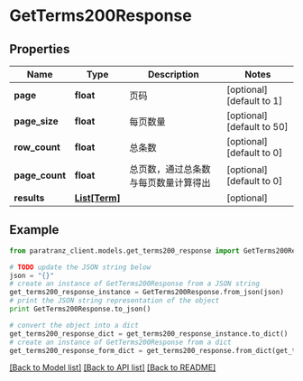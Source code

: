 # GetTerms200Response


## Properties

Name | Type | Description | Notes
------------ | ------------- | ------------- | -------------
**page** | **float** | 页码 | [optional] [default to 1]
**page_size** | **float** | 每页数量 | [optional] [default to 50]
**row_count** | **float** | 总条数 | [optional] [default to 0]
**page_count** | **float** | 总页数，通过总条数与每页数量计算得出 | [optional] [default to 0]
**results** | [**List[Term]**](Term.md) |  | [optional] 

## Example

```python
from paratranz_client.models.get_terms200_response import GetTerms200Response

# TODO update the JSON string below
json = "{}"
# create an instance of GetTerms200Response from a JSON string
get_terms200_response_instance = GetTerms200Response.from_json(json)
# print the JSON string representation of the object
print GetTerms200Response.to_json()

# convert the object into a dict
get_terms200_response_dict = get_terms200_response_instance.to_dict()
# create an instance of GetTerms200Response from a dict
get_terms200_response_form_dict = get_terms200_response.from_dict(get_terms200_response_dict)
```
[[Back to Model list]](../README.md#documentation-for-models) [[Back to API list]](../README.md#documentation-for-api-endpoints) [[Back to README]](../README.md)



